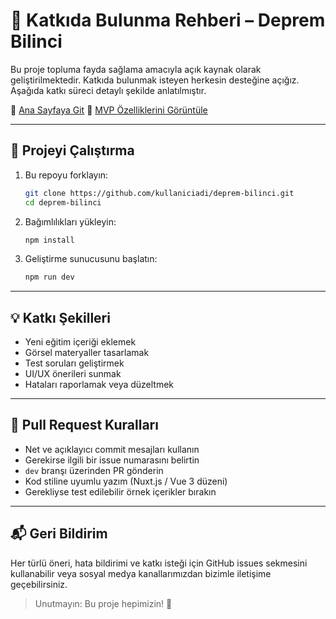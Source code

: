 # 🤝 Katkıda Bulunma Rehberi – Deprem Bilinci

Bu proje topluma fayda sağlama amacıyla açık kaynak olarak geliştirilmektedir. Katkıda bulunmak isteyen herkesin desteğine açığız. Aşağıda katkı süreci detaylı şekilde anlatılmıştır.

🔗 [Ana Sayfaya Git](./README.md)
🔗 [MVP Özelliklerini Görüntüle](./MVP.md)

---

## 🔧 Projeyi Çalıştırma

1. Bu repoyu forklayın:

   ```bash
   git clone https://github.com/kullaniciadi/deprem-bilinci.git
   cd deprem-bilinci
   ```

2. Bağımlılıkları yükleyin:

   ```bash
   npm install
   ```

3. Geliştirme sunucusunu başlatın:

   ```bash
   npm run dev
   ```

---

## 💡 Katkı Şekilleri

* Yeni eğitim içeriği eklemek
* Görsel materyaller tasarlamak
* Test soruları geliştirmek
* UI/UX önerileri sunmak
* Hataları raporlamak veya düzeltmek

---

## 📄 Pull Request Kuralları

* Net ve açıklayıcı commit mesajları kullanın
* Gerekirse ilgili bir issue numarasını belirtin
* `dev` branşı üzerinden PR gönderin
* Kod stiline uyumlu yazım (Nuxt.js / Vue 3 düzeni)
* Gerekliyse test edilebilir örnek içerikler bırakın

---

## 📬 Geri Bildirim

Her türlü öneri, hata bildirimi ve katkı isteği için GitHub issues sekmesini kullanabilir veya sosyal medya kanallarımızdan bizimle iletişime geçebilirsiniz.

> Unutmayın: Bu proje hepimizin! 💪

